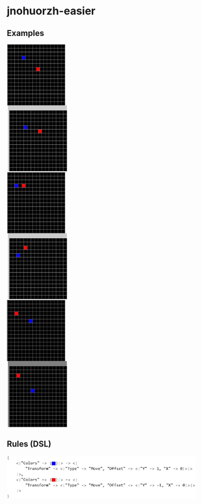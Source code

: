 # jnohuorzh-easier

## Examples

![ARC examples for jnohuorzh-easier](examples.png?raw=true)

## Rules (DSL)

![DSL rules for jnohuorzh-easier](rules.png?raw=true)

